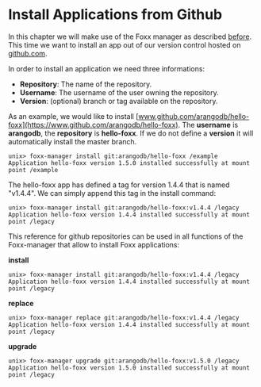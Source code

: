 Install Applications from Github
================================

In this chapter we will make use of the Foxx manager as described [before](README.md).
This time we want to install an app out of our version control hosted on [github.com](https://www.github.com).

In order to install an application we need three informations:

* **Repository**: The name of the repository.
* **Username**: The username of the user owning the repository.
* **Version**: (optional) branch or tag available on the repository.

As an example, we would like to install [www.github.com/arangodb/hello-foxx](https://www.github.com/arangodb/hello-foxx).
The **username** is **arangodb**, the **repository** is **hello-foxx**.
If we do not define a **version** it will automatically install the master branch.

```
unix> foxx-manager install git:arangodb/hello-foxx /example
Application hello-foxx version 1.5.0 installed successfully at mount point /example
```

The hello-foxx app has defined a tag for version 1.4.4 that is named "v1.4.4".
We can simply append this tag in the install command:

```
unix> foxx-manager install git:arangodb/hello-foxx:v1.4.4 /legacy
Application hello-foxx version 1.4.4 installed successfully at mount point /legacy
```

This reference for github repositories can be used in all functions of the Foxx-manager that allow to install Foxx applications:

**install**

```
unix> foxx-manager install git:arangodb/hello-foxx:v1.4.4 /legacy
Application hello-foxx version 1.4.4 installed successfully at mount point /legacy
```

**replace**

```
unix> foxx-manager replace git:arangodb/hello-foxx:v1.4.4 /legacy
Application hello-foxx version 1.4.4 installed successfully at mount point /legacy
```

**upgrade**

```
unix> foxx-manager upgrade git:arangodb/hello-foxx:v1.5.0 /legacy
Application hello-foxx version 1.5.0 installed successfully at mount point /legacy
```
